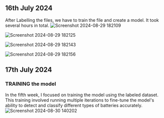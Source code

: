## 16th July 2024
After Labelling the files, we have to train the file and create a model.
It took several hours in total.
![Screenshot 2024-08-29 182109](https://github.com/user-attachments/assets/504c250a-7d61-4720-9e1e-de9d0fa1956e)

![Screenshot 2024-08-29 182125](https://github.com/user-attachments/assets/ef4afcba-4551-4b99-86b0-ebde3f6662ee)

![Screenshot 2024-08-29 182143](https://github.com/user-attachments/assets/9367191d-db3c-4b9e-ac3d-e24286ec1b55)

![Screenshot 2024-08-29 182156](https://github.com/user-attachments/assets/9137e554-3c7c-401b-97de-b0d19142dd14)

## 17th July 2024
### TRAINING the model 
In the fifth week, I focused on training the model using the labeled dataset. This training involved running multiple iterations to fine-tune the model's ability to detect and classify different types of batteries accurately. 
![Screenshot 2024-08-30 140202](https://github.com/user-attachments/assets/28d5e998-4282-4f36-8dc7-b00ec6a783c4)
